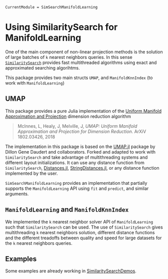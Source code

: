 ```@meta
CurrentModule = SimSearchManifoldLearning
```

# Using SimilaritySearch for ManifoldLearning

One of the main component of non-linear projection methods is the solution of large batches of `k` nearest neighbors queries. In this sense [`SimilaritySearch`](https://github.com/sadit/SimilaritySearch.jl) provides fast multithreaded algorithms using exact and approximated searching algorihtms. 

This package provides two main structs `UMAP`, and `ManifoldKnnIndex` (to work with `ManifoldLearning`)

## UMAP
This package provides a pure Julia implementation of the [Uniform Manifold Approximation and Projection](https://arxiv.org/abs/1802.03426) dimension reduction algorithm

> McInnes, L, Healy, J, Melville, J, *UMAP: Uniform Manifold Approximation and Projection for
> Dimension Reduction*. ArXiV 1802.03426, 2018

The implementation in this package is based on the [UMAP.jl](https://github.com/dillondaudert/UMAP.jl) package by Dillon Gene Daudert and collaborators. Forked and adapted to work with `SimilaritySearch` and take advantage of multithreading systems and different layout initializations. It can use any distance function from `SimilaritySearch`, [Distances.jl](https://github.com/JuliaStats/Distances.jl), [StringDistances.jl](https://github.com/matthieugomez/StringDistances.jl), or any distance function implemented by the user.

`SimSearchManifoldLearning` provides an implementation that partially supports the `ManifoldLearning` API using `fit` and `predict`, and similar arguments.
## `ManifoldLearning` and `ManifoldKnnIndex`

We implemented the `k` nearest neighbor solver API of `ManifoldLearning` such that `SimilaritySearch` can be used. The use of `SimilaritySearch` gives multithreading `k` nearest neighbors solution, different distance functions and the different treadoffs between quality and speed for large datasets for the `k` nearest neighbors queries.

## Examples
Some examples are already working in [SimilaritySearchDemos](https://github.com/sadit/SimilaritySearchDemos).